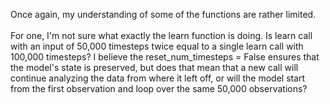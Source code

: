 Once again, my understanding of some of the functions are rather limited. 
</br>
</br>
For one, I'm not sure what exactly the learn function is doing. Is learn call with an input of 50,000 timesteps twice equal to a single learn call with 100,000 timesteps? 
I believe the reset_num_timesteps = False ensures that the model's state is preserved, but does that mean that a new call will continue analyzing the data from where it left off, or will the model start from the first observation and loop over the same 50,000 observations? 
